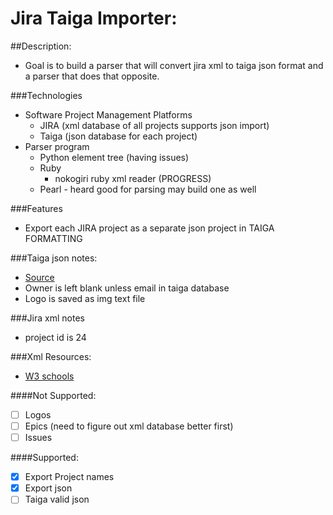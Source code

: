 # Jira Taiga Importer:

##Description:
* Goal is to build a parser that will convert jira xml to taiga json format and a parser that does that opposite.

###Technologies
* Software Project Management Platforms
    * JIRA (xml database of all projects supports json import)
    * Taiga (json database for each project)
* Parser program 
    * Python element tree (having issues)
    * Ruby 
        * nokogiri ruby xml reader (PROGRESS)
    * Pearl - heard good for parsing may build one as well


###Features
* Export each JIRA project as a separate json project in TAIGA FORMATTING

###Taiga json notes:
* [Source](https://tree.taiga.io/project/last_link-taiga-jira-importer/)
* Owner is left blank unless email in taiga database
* Logo is saved as img text file

###Jira xml notes
* project id is 24

###Xml Resources:
* [W3 schools](http://www.w3schools.com/xml/xpath_syntax.asp)

####Not Supported:
* [ ] Logos
* [ ] Epics (need to figure out xml database better first)
* [ ] Issues

####Supported:
* [x] Export Project names
* [x] Export json
* [ ] Taiga valid json